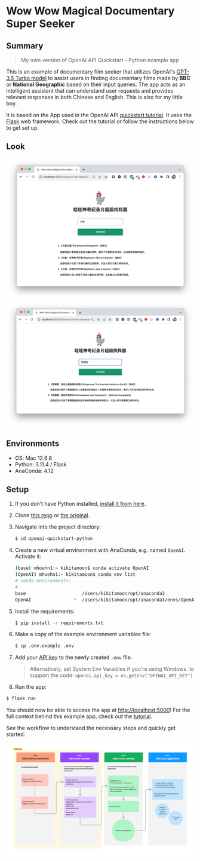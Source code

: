 # Wow Wow Magical Documentary Super Seeker

## Summary

> My own version of OpenAI API Quickstart - Python example app

This is an example of documentary film seeker that utilizes OpenAI's [GPT-3.5 Turbo model](https://platform.openai.com/docs/models/gpt-3-5) to assist users in finding documentary films made by **BBC** or **National Geographic** based on their input queries. The app acts as an intelligent assistant that can understand user requests and provides relevant responses in both Chinese and English. This is also for my little boy.

It is based on the App used in the OpenAI API [quickstart tutorial](https://beta.openai.com/docs/quickstart). It uses the [Flask](https://flask.palletsprojects.com/en/2.0.x/) web framework. Check out the tutorial or follow the instructions below to get set up.

## Look

![App Screenshot](/img/screenshot.jpg)
![App Screenshot](/img/screenshot2.jpg)

## Environments

- OS: Mac 12.6.8
- Python: 3.11.4 / Flask 
- AnaConda: 4.12

## Setup

1. If you don’t have Python installed, [install it from here](https://www.python.org/downloads/).

2. Clone [this repo](https://github.com/kikitaMoon/OpenAI-Quickstart-Python) or [the original](https://github.com/openai/openai-quickstart-python).

3. Navigate into the project directory:

   ```bash
   $ cd openai-quickstart-python
   ```

4. Create a new virtual environment with AnaConda, e.g. named `OpenAI`. Activate it:

   ```bash
   (base) mhoehn1:~ kikitamoon$ conda activate OpenAI
   (OpenAI) mhoehn1:~ kikitamoon$ conda env list
   # conda environments:
   #
   base                     /Users/kikitamoon/opt/anaconda3
   OpenAI                *  /Users/kikitamoon/opt/anaconda3/envs/OpenAI
   ```

5. Install the requirements:

   ```bash
   $ pip install -r requirements.txt
   ```

6. Make a copy of the example environment variables file:

   ```bash
   $ cp .env.example .env
   ```

7. Add your [API key](https://beta.openai.com/account/api-keys) to the newly created `.env` file.

   > Alternatively, set System Env Varaibles if you're using Windows.
   > to support the code: `openai.api_key = os.getenv("OPENAI_API_KEY")`

8.  Run the app:

   ```bash
   $ flask run
   ```

You should now be able to access the app at [http://localhost:5000](http://localhost:5000)! For the full context behind this example app, check out the [tutorial](https://beta.openai.com/docs/quickstart).



See the workflow to understand the necessary steps and quickly get started:

![workflow image](/img/workflow.png)
